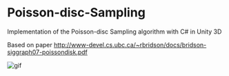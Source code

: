 # Poisson-disc-Sampling


Implementation of the Poisson-disc Sampling algorithm with C# in Unity 3D

Based on paper http://www-devel.cs.ubc.ca/~rbridson/docs/bridson-siggraph07-poissondisk.pdf

![gif](http://i.imgur.com/OJuRhUa.gif)
